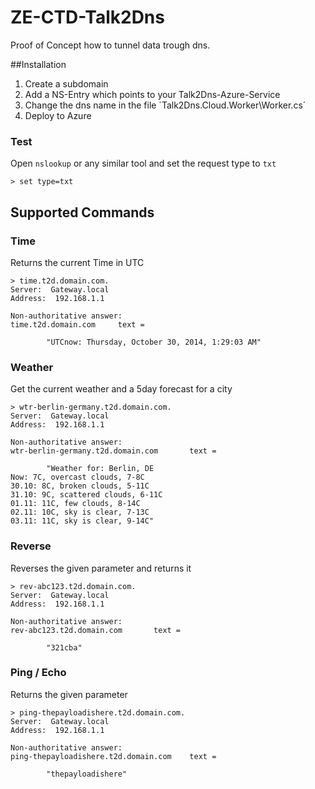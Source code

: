 ZE-CTD-Talk2Dns
===============

Proof of Concept how to tunnel data trough dns. 

##Installation

1. Create a subdomain
2. Add a NS-Entry which points to your Talk2Dns-Azure-Service
3. Change the dns name in the file ´Talk2Dns.Cloud.Worker\Worker.cs´
4. Deploy to Azure

### Test
Open `nslookup` or any similar tool and set the request type to `txt`

	> set type=txt

## Supported Commands

### Time
Returns the current Time in UTC

	> time.t2d.domain.com.
	Server:  Gateway.local
	Address:  192.168.1.1
	
	Non-authoritative answer:
	time.t2d.domain.com     text =
	
	        "UTCnow: Thursday, October 30, 2014, 1:29:03 AM"	

### Weather

Get the current weather and a 5day forecast for a city

	> wtr-berlin-germany.t2d.domain.com.
	Server:  Gateway.local
	Address:  192.168.1.1
	
	Non-authoritative answer:
	wtr-berlin-germany.t2d.domain.com       text =
	
	        "Weather for: Berlin, DE
	Now: 7C, overcast clouds, 7-8C
	30.10: 8C, broken clouds, 5-11C
	31.10: 9C, scattered clouds, 6-11C
	01.11: 11C, few clouds, 8-14C
	02.11: 10C, sky is clear, 7-13C
	03.11: 11C, sky is clear, 9-14C"

### Reverse

Reverses the given parameter and returns it

	> rev-abc123.t2d.domain.com.
	Server:  Gateway.local
	Address:  192.168.1.1
	
	Non-authoritative answer:
	rev-abc123.t2d.domain.com       text =
	
	        "321cba"

### Ping / Echo
Returns the given parameter

	> ping-thepayloadishere.t2d.domain.com.
	Server:  Gateway.local
	Address:  192.168.1.1
	
	Non-authoritative answer:
	ping-thepayloadishere.t2d.domain.com    text =
	
	        "thepayloadishere"
